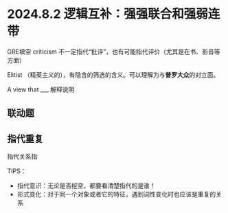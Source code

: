 # 2024.8.2 逻辑互补：强强联合和强弱连带

GRE填空
criticism 不一定指代“批评”，也有可能指代评价（尤其是在书、影音等方面）

Elitist （精英主义的），有隐含的筛选的含义。可以理解为与**普罗大众**的对立面。

A view that ___ 解释说明

## 联动题

## 指代重复

指代关系指

TIPS：

- 指代意识：无论是否挖空，都要看清楚指代的是谁！
- 形式变化：对于同一个对象或者它的特征，遇到词性变化时也应该是重复的关系 